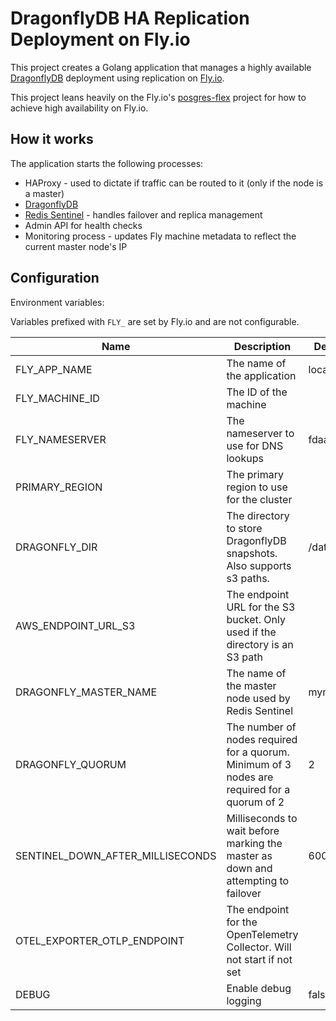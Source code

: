 
# DragonflyDB HA Replication Deployment on Fly.io

This project creates a Golang application that manages a highly available [DragonflyDB](https://www.dragonflydb.io) deployment using replication on [Fly.io](https://fly.io).

This project leans heavily on the Fly.io's [posgres-flex](https://github.com/fly-apps/postgres-flex) project for how to achieve high availability on Fly.io.

## How it works

The application starts the following processes:
- HAProxy - used to dictate if traffic can be routed to it (only if the node is a master)
- [DragonflyDB](https://www.dragonflydb.io) 
- [Redis Sentinel](https://redis.io/docs/management/sentinel/) - handles failover and replica management 
- Admin API for health checks
- Monitoring process - updates Fly machine metadata to reflect the current master node's IP

## Configuration

Environment variables:

Variables prefixed with `FLY_` are set by Fly.io and are not configurable.

| Name | Description | Default |
| --- | --- | --- |
| FLY_APP_NAME | The name of the application | local |
| FLY_MACHINE_ID | The ID of the machine |  |
| FLY_NAMESERVER | The nameserver to use for DNS lookups | fdaa::3 |
| PRIMARY_REGION | The primary region to use for the cluster |  |
| DRAGONFLY_DIR | The directory to store DragonflyDB snapshots. Also supports s3 paths. | /data |
| AWS_ENDPOINT_URL_S3 | The endpoint URL for the S3 bucket. Only used if the directory is an S3 path |  |
| DRAGONFLY_MASTER_NAME | The name of the master node used by Redis Sentinel | mymaster |
| DRAGONFLY_QUORUM | The number of nodes required for a quorum. Minimum of 3 nodes are required for a quorum of 2| 2 |
| SENTINEL_DOWN_AFTER_MILLISECONDS | Milliseconds to wait before marking the master as down and attempting to failover | 60000 |
| OTEL_EXPORTER_OTLP_ENDPOINT | The endpoint for the OpenTelemetry Collector. Will not start if not set |  | 
| DEBUG | Enable debug logging | false |
